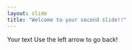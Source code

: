 ```yaml
---
layout: slide
title: "Welcome to your second slide!!"
---
```

Your text
Use the left arrow to go back!
